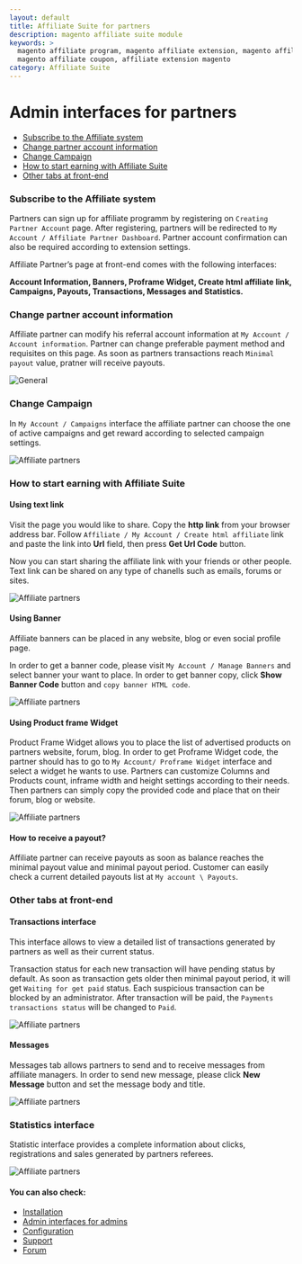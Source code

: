 ```yaml
---
layout: default
title: Affiliate Suite for partners
description: magento affiliate suite module
keywords: >
  magento affiliate program, magento affiliate extension, magento affiliate plugin, 
  magento affiliate coupon, affiliate extension magento
category: Affiliate Suite
---
```


# Admin interfaces for partners

- [Subscribe to the Affiliate system](#subscribe-to-the-affiliate-system)
- [Change partner account information](#change-partner-account-information)
- [Change Campaign](#change-campaign)
- [How to start earning with Affiliate Suite](#how-to-start-earning-with-affiliate-suite)
- [Other tabs at front-end](#other-tabs-at-front-end)

### Subscribe to the Affiliate system

Partners can sign up for affiliate programm by registering on `Creating Partner Account` page. After registering, partners will be redirected to `My Account / Affiliate Partner Dashboard`. Partner account confirmation can also be required according to extension settings.

Affiliate Partner’s page at front-end comes with the following interfaces:

**Account Information, Banners, Proframe Widget, Create html affiliate link, Campaigns, Payouts, Transactions, Messages and Statistics.**

### Change partner account information

Affiliate partner can modify his referral account information at `My Account / Account information`. Partner can change preferable payment method and requisites on this page. As soon as partners transactions reach `Minimal payout` value, pratner will receive payouts.

![General](/images/m1/extensions/affiliate/account-information.png)

### Change Campaign

In `My Account / Campaigns` interface the affiliate partner can choose the one of active campaigns and get reward according to selected campaign settings.

![Affiliate partners](/images/m1/extensions/affiliate/campaigns.png)

### How to start earning with Affiliate Suite

#### Using text link

Visit the page you would like to share. Copy the **http link** from your browser address bar. Follow `Affiliate / My Account / Create html affiliate` link and paste the link into **Url** field, then press **Get Url Code** button.

Now you can start sharing the affiliate link with your friends or other people. Text link can be shared on any type of chanells such as emails, forums or sites.

![Affiliate partners](/images/m1/extensions/affiliate/using-text-url.png)

#### Using Banner

Affiliate banners can be placed in any website, blog or even social profile page.

In order to get a banner code, please visit `My Account / Manage Banners` and select banner your want to place. In order to get banner copy, click **Show Banner Code** button and `copy banner HTML code`.

![Affiliate partners](/images/m1/extensions/affiliate/manage-banners.png)

#### Using Product frame Widget

Product Frame Widget allows you to place the list of advertised products on partners website, forum, blog. In order to get Proframe Widget code, the partner should has to go to `My Account/ Proframe Widget` interface and select a widget he wants to use. Partners can customize Columns and Products count, inframe width and height settings according to their needs. Then partners can simply copy the provided code and place that on their forum, blog or website.

![Affiliate partners](/images/m1/extensions/affiliate/proframe-widget.png)

#### How to receive a payout?

Affiliate partner can receive payouts as soon as balance reaches the minimal payout value and minimal payout period. Customer can easily check a current detailed payouts list at `My account \ Payouts`.

### Other tabs at front-end

#### Transactions interface

This interface allows to view a detailed list of transactions generated by partners as well as  their current status.

Transaction status for each new transaction will have pending status by default. As soon as transaction gets older then minimal payout period, it will get `Waiting for get paid` status. Each suspicious transaction can be blocked by an administrator. After transaction will be paid, the `Payments transactions status` will be changed to `Paid`.

![Affiliate partners](/images/m1/extensions/affiliate/my-transactions.png)

#### Messages

Messages tab allows partners to send and to receive messages from affiliate managers. In order to send new message, please click **New Message** button and set the message body and title.

![Affiliate partners](/images/m1/extensions/affiliate/message.png)

### Statistics interface

Statistic interface provides a complete information about clicks, registrations and sales generated by partners referees. 

![Affiliate partners](/images/m1/extensions/affiliate/statistics-diagram.png)

#### You can also check:

*   [Installation](../installation/)
*   [Admin interfaces for admins](../admin-interfaces-for-admins/)
*   [Configuration](../configuration/)
*   [Support](https://swissuplabs.com/contacts/)
*   [Forum](https://swissuplabs.com/magento-forum/)